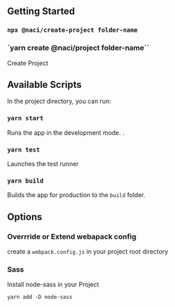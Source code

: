 ## Getting Started

### `npx @naci/create-project folder-name`

### `yarn create @naci/project folder-name``

Create Project

## Available Scripts

In the project directory, you can run:

### `yarn start`

Runs the app in the development mode.
.

### `yarn test`

Launches the test runner

### `yarn build`

Builds the app for production to the `build` folder.

## Options

### Overrride or Extend webapack config

create a `webpack.config.js` in your project root directory

### Sass

Install node-sass in your Project

`yarn add -D node-sass`
